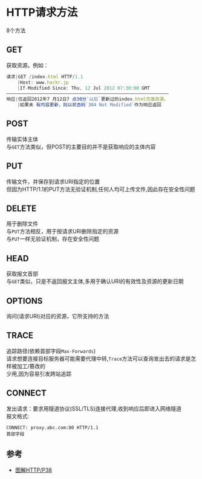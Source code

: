 # HTTP请求方法
8个方法

## GET
获取资源。例如：
```js
请求|GET /index.html HTTP/1.1   
    |Host: www.hackr.jp 
    |If-Modified-Since: Thu, 12 Jul 2012 07:30:00 GMT
————————————————————————————————————————————————————————————
响应|仅返回2012年7 月12日7 点30分`以后`更新过的index.html页面资源。
    |如果未 有内容更新，则以状态码`304 Not Modified`作为响应返回
```

## POST
传输实体主体  
与`GET`方法类似，但POST的主要目的并不是获取响应的主体内容

## PUT
传输文件，并保存到请求URI指定的位置  
但因为HTTP/1.1的PUT方法无验证机制,任何人均可上传文件,因此存在安全性问题

## DELETE
用于删除文件  
与`PUT`方法相反，用于按请求URI删除指定的资源  
与`PUT`一样无验证机制，存在安全性问题

## HEAD
获取报文首部  
与`GET`类似，只是不返回报文主体,多用于确认URI的有效性及资源的更新日期

## OPTIONS
询问(请求URI)对应的资源，它所支持的方法

## TRACE
追踪路径(依赖首部字段`Max-Forwards`)  
请求想要连接目标服务器可能需要代理中转,`Trace`方法可以查询发出去的请求是怎样被加工/篡改的  
少用,因为容易引发跨站追踪

## CONNECT
发出请求：要求用隧道协议(SSL/TLS)连接代理,收到响应后即进入网络隧道    
报文格式:
```
CONNECT: proxy.abc.com:80 HTTP/1.1
首部字段
```

## 参考
- [图解HTTP/P38]()
